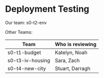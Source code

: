 # Deployment Testing
    
Our team: s0-t2-env

Other Teams:
  
| Team    | Who is reviewing |
|----------------|------------------|
| s0-t1-budget | Katelyn, Noah       |
| s0-t3-iv-housing | Sara, Zach |
| s0-t4-new-city | Stuart, Darragh |
